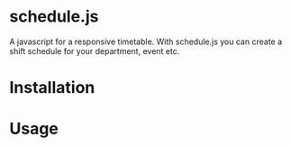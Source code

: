 # schedule.js
A javascript for a responsive timetable. With schedule.js you can create a shift schedule for your department, event etc.

# Installation

# Usage
